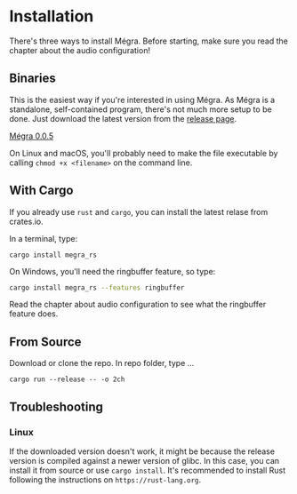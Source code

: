 # Installation

There's three ways to install Mégra. Before starting, make sure you read the chapter about the audio configuration!

## Binaries

This is the easiest way if you're interested in using Mégra. As Mégra is a standalone, self-contained program, there's not much more setup to be done. Just download the latest version from the [release page](https://github.com/the-drunk-coder/megra.rs/releases/).

[Mégra 0.0.5](https://github.com/the-drunk-coder/megra.rs/releases/tag/0.0.5)

On Linux and macOS, you'll probably need to make the file executable by calling `chmod +x <filename>` on the command line.

## With Cargo

If you already use `rust` and `cargo`, you can install the latest relase from crates.io.

In a terminal, type:
```
cargo install megra_rs
```
On Windows, you'll need the ringbuffer feature, so type:
```bash
cargo install megra_rs --features ringbuffer
```

Read the chapter about audio configuration to see what the ringbuffer feature does.

## From Source

Download or clone the repo. In repo folder, type ...

```
cargo run --release -- -o 2ch
```

## Troubleshooting

### Linux 

If the downloaded version doesn't work, it might be because the release version is compiled against a newer version of glibc. In this case, 
you can install it from source or use `cargo install`. It's recommended to install Rust following the instructions on `https://rust-lang.org`.



